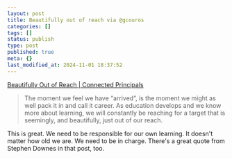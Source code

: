 ```yaml
---
layout: post
title: Beautifully out of reach via @gcouros
categories: []
tags: []
status: publish
type: post
published: true
meta: {}
last_modified_at: 2024-11-01 18:37:52
---
```


[Beautifully Out of Reach | Connected Principals](http://connectedprincipals.com/archives/12439)


>The moment we feel we have “arrived”, is the moment we might as well pack it in and call it career. As education develops and we know more about learning, we will constantly be reaching for a target that is seemingly, and beautifully, just out of our reach.



This is great. We need to be responsible for our own learning. It doesn't matter how old we are. We need to be in charge. There's a great quote from Stephen Downes in that post, too.
